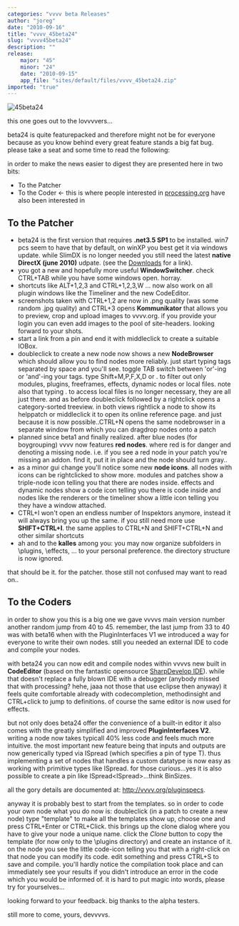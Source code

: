 ```yaml
---
categories: "vvvv beta Releases"
author: "joreg"
date: "2010-09-16"
title: "vvvv_45beta24"
slug: "vvvv45beta24"
description: ""
release: 
    major: "45"
    minor: "24"
    date: "2010-09-15"
    app_file: "sites/default/files/vvvv_45beta24.zip"
imported: "true"
---
```



![45beta24](45beta24.png) 

this one goes out to the lovvvvers...

beta24 is quite featurepacked and therefore might not be for everyone because as you know behind every great feature stands a big fat bug. please take a seat and some time to read the following:

in order to make the news easier to digest they are presented here in two bits:
* To the Patcher
* To the Coder <- this is where people interested in [processing.org](http://processing.org) have also been interested in
<!--break-->
## To the Patcher

* beta24 is the first version that requires **.net3.5 SP1** to be installed. win7 pcs seem to have that by default, on winXP you best get it via windows update. while SlimDX is no longer needed you still need the latest **native DirectX (june 2010)** udpate. (see the [Downloads](https://vvvv.org/downloads) for a link).
* you got a new and hopefully more useful **WindowSwitcher**. check CTRL+TAB while you have some windows open. horray.
* shortcuts like ALT+1,2,3 and CTRL+1,2,3,W ... now also work on all plugin windows like the Timeliner and the new CodeEditor.
* screenshots taken with CTRL+1,2 are now in .png quality (was some random .jpg quality) and CTRL+3 opens **Kommunikator** that allows you to preview, crop and upload images to vvvv.org. if you provide your login you can even add images to the pool of site-headers. looking forward to your shots.
* start a link from a pin and end it with middleclick to create a suitable IOBox.
* doubleclick to create a new node now shows a new **NodeBrowser** which should allow you to find nodes more reliably. just start typing tags separated by space and you'll see. toggle TAB switch between 'or'-ing or 'and'-ing your tags. type Shift+M,P,F,X,D or . to filter out only modules, plugins, freeframes, effects, dynamic nodes or local files. note also that typing . to access local files is no longer necessary, they are all just there. and as before doubleclick followed by a rightclick opens a category-sorted treeview. in both views rightlick a node to show its helppatch or middleclick it to open its online reference page. and just because it is now possible..CTRL+N opens the same nodebrowser in a separate window from which you can dragdrop nodes onto a patch
* planned since beta1 and finally realized. after blue nodes (for boygrouping) vvvv now features **red nodes**. where red is for danger and denoting a missing node. i.e. if you see a red node in your patch you're missing an addon. find it, put it in place and the node should turn gray..
* as a minor gui change you'll notice some new **node icons**. all nodes with icons can be rightclicked to show more. modules and patches show a triple-node icon telling you that there are nodes inside. effects and dynamic nodes show a code icon telling you there is code inside and nodes like the renderers or the timeliner show a little icon telling you they have a window attached.
* CTRL+I won't open an endless number of Inspektors anymore, instead it will always bring you up the same. if you still need more use **SHIFT+CTRL+I**. the same applies to CTRL+N and SHIFT+CTRL+N and other similar shortcuts
* ah and to the **kalles** among you: you may now organize subfolders in \plugins, \effects, ... to your personal preference. the directory structure is now ignored.

that should be it. for the patcher. those still not confused may want to read on..

## To the Coders

in order to show you this is a big one we gave vvvvs main version number another random jump from 40 to 45. remember, the last jump from 33 to 40 was with beta16 when with the PluginInterfaces V1 we introduced a way for everyone to write their own nodes. still you needed an external IDE to code and compile your nodes. 

with beta24 you can now edit and compile nodes within vvvvs new built in **CodeEditor** (based on the fantastic opensource [SharpDevelop IDE](http://www.sharpdevelop.net/opensource/sd/)). while that doesn't replace a fully blown IDE with a debugger (anybody missed that with processing? hehe, jaaa not those that use eclipse then anyway) it feels quite comfortable already with codecompletion, methodinsight and CTRL+click to jump to definitions. of course the same editor is now used for effects. 

but not only does beta24 offer the convenience of a built-in editor it also comes with the greatly simplified and improved **PluginInterfaces V2**. writing a node now takes typicall 40% less code and feels much more intuitive. the most important new feature being that inputs and outputs are now generically typed via ISpread<T> (which specifies a pin of type T). thus implementing a set of nodes that handles a custom datatype is now easy as working with primitive types like ISpread<double>. for those curious...yes it is also possible to create a pin like ISpread<ISpread<T>>...think BinSizes. 
 
all the gory details are documented at: <http://vvvv.org/pluginspecs>.

anyway it is probably best to start from the templates. so in order to code your own node what you do now is: doubleclick (in a patch to create a new node) type "template" to make all the templates show up, choose one and press CTRL+Enter or CTRL+Click. this brings up the clone dialog where you have to give your node a unique name. click the *Clone* button to copy the template (for now only to the \plugins directory) and create an instance of it. on the node you see the little code-icon telling you that with a right-click on that node you can modify its code. edit something and press CTRL+S to save and compile. you'll hardly notice the compilation took place and can immediately see your results if you didn't introduce an error in the code which you would be informed of. it is hard to put magic into words, please try for yourselves...

looking forward to your feedback.
big thanks to the alpha testers.

still more to come,
yours,
devvvvs.